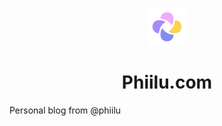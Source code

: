<p align="center">
  <a href="https://phiilu.com">
    <img alt="Phiilu" src="./src/assets/images/logo.svg" width="60" />
  </a>
</p>
<h1 align="center">
  Phiilu.com
</h1>

Personal blog from @phiilu
